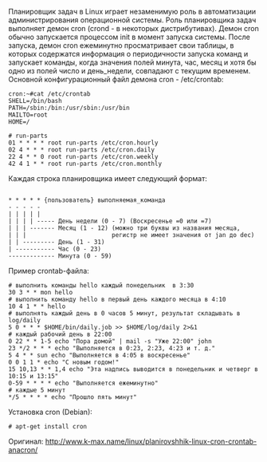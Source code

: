 Планировщик задач в Linux играет незаменимую роль в автоматизации администрирования операционной системы.
Роль планировщика задач выполняет демон cron (crond - в некоторых дистрибутивах).
Демон cron обычно запускается процессом init в момент запуска системы.
После запуска, демон cron ежеминутно просматривает свои таблицы, в которых содержатся информация о периодичности запуска команд и запускает команды, когда значения полей  минута,  час, месяц и хотя бы одно из полей число и день_недели, совпадают с текущим временем.
Основной конфигурационный файл демона cron - /etc/crontab:

```
cron:~#cat /etc/crontab
SHELL=/bin/bash
PATH=/sbin:/bin:/usr/sbin:/usr/bin
MAILTO=root
HOME=/

# run-parts
01 * * * * root run-parts /etc/cron.hourly
02 4 * * * root run-parts /etc/cron.daily
22 4 * * 0 root run-parts /etc/cron.weekly
42 4 1 * * root run-parts /etc/cron.monthly
```

Каждая строка планировщика имеет следующий формат:

```

* * * * * {пользователь} выполняемая_команда
- - - - -
| | | | |
| | | | ----- День недели (0 - 7) (Воскресенье =0 или =7)
| | | ------- Месяц (1 - 12) (можно три буквы из названия месяца,
| | |                        регистр не имеет значения от jan до dec)
| | --------- День (1 - 31)
| ----------- Час (0 - 23)
------------- Минута (0 - 59)
```

Пример crontab-файла:
```
# выполнить команды hello каждый понедельник  в 3:30
30 3 * * mon hello
# выполнить команду hello в первый день каждого месяца в 4:10
10 4 1 * * hello
# выполнять каждый день в 0 часов 5 минут, результат складывать в log/daily
5 0 * * * $HOME/bin/daily.job >> $HOME/log/daily 2>&1
# каждый рабочий день в 22:00
0 22 * * 1-5 echo "Пора домой" | mail -s "Уже 22:00" john
23 */2 * * * echo "Выполняется в 0:23, 2:23, 4:23 и т. д."
5 4 * * sun echo "Выполняется в 4:05 в воскресенье"
0 0 1 1 * echo "С новым годом!"
15 10,13 * * 1,4 echo "Эта надпись выводится в понедельник и четверг в 10:15 и 13:15"
0-59 * * * * echo "Выполняется ежеминутно"
# каждые 5 минут
*/5 * * * * echo "Прошло пять минут"
```

Установка cron (Debian):
```
# apt-get install cron
```

Оригинал:
http://www.k-max.name/linux/planirovshhik-linux-cron-crontab-anacron/
